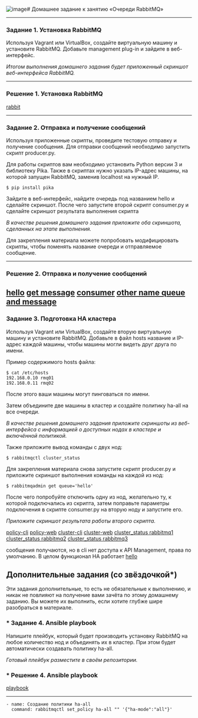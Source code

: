![image](https://github.com/sash3939/RabbitMQ/assets/156709540/f60259c4-a52d-4d9f-be95-3fd0e5154ef4)# Домашнее задание к занятию  «Очереди RabbitMQ»

---

### Задание 1. Установка RabbitMQ

Используя Vagrant или VirtualBox, создайте виртуальную машину и установите RabbitMQ.
Добавьте management plug-in и зайдите в веб-интерфейс.

*Итогом выполнения домашнего задания будет приложенный скриншот веб-интерфейса RabbitMQ.*

---
### Решение 1. Установка RabbitMQ
[rabbit](https://github.com/sash3939/RabbitMQ/assets/156709540/b5a23b68-f34e-4b8f-a7a5-f642265f6328)

---
### Задание 2. Отправка и получение сообщений

Используя приложенные скрипты, проведите тестовую отправку и получение сообщения.
Для отправки сообщений необходимо запустить скрипт producer.py.

Для работы скриптов вам необходимо установить Python версии 3 и библиотеку Pika.
Также в скриптах нужно указать IP-адрес машины, на которой запущен RabbitMQ, заменив localhost на нужный IP.

```shell script
$ pip install pika
```

Зайдите в веб-интерфейс, найдите очередь под названием hello и сделайте скриншот.
После чего запустите второй скрипт consumer.py и сделайте скриншот результата выполнения скрипта

*В качестве решения домашнего задания приложите оба скриншота, сделанных на этапе выполнения.*

Для закрепления материала можете попробовать модифицировать скрипты, чтобы поменять название очереди и отправляемое сообщение.

---
### Решение 2. Отправка и получение сообщений
[hello](https://github.com/sash3939/RabbitMQ/assets/156709540/951f24c2-6939-4cdc-9cf3-1898c16ac239)
[get message](https://github.com/sash3939/RabbitMQ/assets/156709540/6d2d58c2-a994-4ae9-9bca-355eef97f1a7)
[consumer](https://github.com/sash3939/RabbitMQ/assets/156709540/9a98aaa3-17e8-4fc0-9fa7-eb5790f1dd1a)
[other name queue and message](https://github.com/sash3939/RabbitMQ/assets/156709540/ccddb28f-ca52-4521-8a90-93ae8fa75ce4)
---

### Задание 3. Подготовка HA кластера

Используя Vagrant или VirtualBox, создайте вторую виртуальную машину и установите RabbitMQ.
Добавьте в файл hosts название и IP-адрес каждой машины, чтобы машины могли видеть друг друга по имени.

Пример содержимого hosts файла:
```shell script
$ cat /etc/hosts
192.168.0.10 rmq01
192.168.0.11 rmq02
```
После этого ваши машины могут пинговаться по имени.

Затем объедините две машины в кластер и создайте политику ha-all на все очереди.

*В качестве решения домашнего задания приложите скриншоты из веб-интерфейса с информацией о доступных нодах в кластере и включённой политикой.*

Также приложите вывод команды с двух нод:

```shell script
$ rabbitmqctl cluster_status
```

Для закрепления материала снова запустите скрипт producer.py и приложите скриншот выполнения команды на каждой из нод:

```shell script
$ rabbitmqadmin get queue='hello'
```

После чего попробуйте отключить одну из нод, желательно ту, к которой подключались из скрипта, затем поправьте параметры подключения в скрипте consumer.py на вторую ноду и запустите его.

*Приложите скриншот результата работы второго скрипта.*

[policy-cli](https://github.com/sash3939/RabbitMQ/assets/156709540/13831118-ac0d-401f-a79d-e0db59eb8ee3)
[policy-web](https://github.com/sash3939/RabbitMQ/assets/156709540/e689e9b4-9582-425a-a915-20bc6a7a505d)
[cluster-cli](https://github.com/sash3939/RabbitMQ/assets/156709540/fc5c5dc2-4706-4e40-b4fb-8bcb4b540a21)
[cluster-web](https://github.com/sash3939/RabbitMQ/assets/156709540/7108f24c-3384-41d2-a09b-557f338ec2ae)
[cluster_status rabbitmq1](https://github.com/sash3939/RabbitMQ/assets/156709540/74785429-7805-40d8-93d3-905b098a3de6)
[cluster_status rabbitmq2](https://github.com/sash3939/RabbitMQ/assets/156709540/b6c9153c-16a9-4a30-ac7f-8b8a9af1cfe0)
[cluster_status rabbitmq3](https://github.com/sash3939/RabbitMQ/assets/156709540/4899bcb7-bfd8-48b5-b645-2bfb07510e6e)

сообщения получаются, но в cli нет доступа к API Management, права по умолчанию. В целом функционал HA работает 
[hello](https://github.com/sash3939/RabbitMQ/assets/156709540/293ebbf0-f601-4ae3-bf05-dd78fb40595f)




## Дополнительные задания (со звёздочкой*)
Эти задания дополнительные, то есть не обязательные к выполнению, и никак не повлияют на получение вами зачёта по этому домашнему заданию. Вы можете их выполнить, если хотите глубже шире разобраться в материале.

### * Задание 4. Ansible playbook

Напишите плейбук, который будет производить установку RabbitMQ на любое количество нод и объединять их в кластер.
При этом будет автоматически создавать политику ha-all.

*Готовый плейбук разместите в своём репозитории.*
### * Решение 4. Ansible playbook

[playbook](https://github.com/sash3939/RabbitMQ/assets/156709540/259da21d-f354-4576-84c9-6879a7fb2884)


---

    - name: Создание политики ha-all
      command: rabbitmqctl set_policy ha-all "" '{"ha-mode":"all"}'

